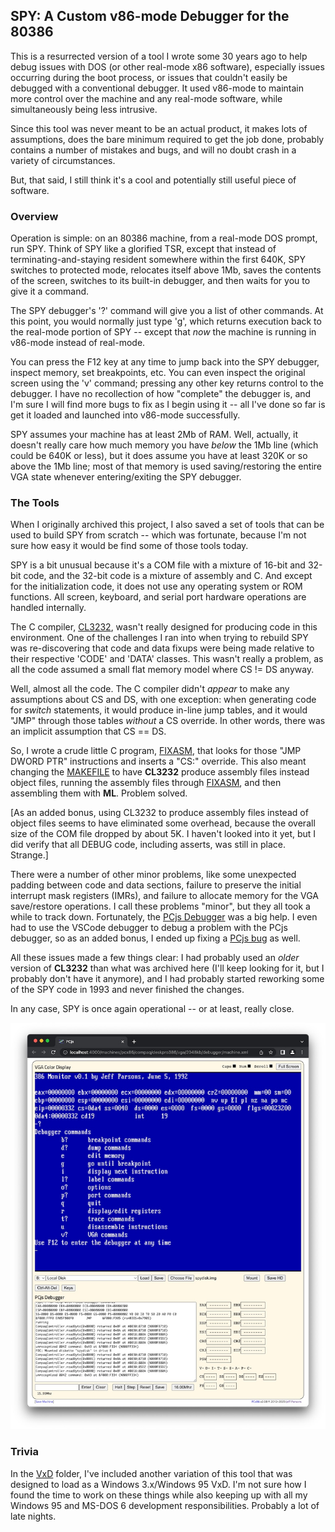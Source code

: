 ## SPY: A Custom v86-mode Debugger for the 80386

This is a resurrected version of a tool I wrote some 30 years ago to help debug issues with
DOS (or other real-mode x86 software), especially issues occurring during the boot process,
or issues that couldn't easily be debugged with a conventional debugger.  It used v86-mode
to maintain more control over the machine and any real-mode software, while simultaneously
being less intrusive.

Since this tool was never meant to be an actual product, it makes lots of assumptions,
does the bare minimum required to get the job done, probably contains a number of mistakes
and bugs, and will no doubt crash in a variety of circumstances.

But, that said, I still think it's a cool and potentially still useful piece of software.

### Overview

Operation is simple: on an 80386 machine, from a real-mode DOS prompt, run SPY.  Think of SPY
like a glorified TSR, except that instead of terminating-and-staying resident somewhere within
the first 640K, SPY switches to protected mode, relocates itself above 1Mb, saves the contents
of the screen, switches to its built-in debugger, and then waits for you to give it a command.

The SPY debugger's '?' command will give you a list of other commands.  At this point, you
would normally just type 'g', which returns execution back to the real-mode portion of SPY --
except that *now* the machine is running in v86-mode instead of real-mode.

You can press the F12 key at any time to jump back into the SPY debugger, inspect memory,
set breakpoints, etc.  You can even inspect the original screen using the 'v' command; pressing
any other key returns control to the debugger.  I have no recollection of how "complete"
the debugger is, and I'm sure I will find more bugs to fix as I begin using it -- all I've done
so far is get it loaded and launched into v86-mode successfully.

SPY assumes your machine has at least 2Mb of RAM.  Well, actually, it doesn't really care how
much memory you have *below* the 1Mb line (which could be 640K or less), but it does assume you
have at least 320K or so above the 1Mb line; most of that memory is used saving/restoring the
entire VGA state whenever entering/exiting the SPY debugger.

### The Tools

When I originally archived this project, I also saved a set of tools that can
be used to build SPY from scratch -- which was fortunate, because I'm not sure how
easy it would be find some of those tools today.

SPY is a bit unusual because it's a COM file with a mixture of 16-bit and 32-bit code, and
the 32-bit code is a mixture of assembly and C.  And except for the initialization code, it
does not use any operating system or ROM functions.  All screen, keyboard, and serial port
hardware operations are handled internally.

The C compiler, [CL3232](tools/), wasn't really designed for producing code in this environment.
One of the challenges I ran into when trying to rebuild SPY was re-discovering that code and data
fixups were being made relative to their respective 'CODE' and 'DATA' classes.  This wasn't
really a problem, as all the code assumed a small flat memory model where CS != DS anyway.

Well, almost all the code.  The C compiler didn't *appear* to make any assumptions about CS and
DS, with one exception: when generating code for *switch* statements, it would produce in-line
jump tables, and it would "JMP" through those tables *without* a CS override.  In other words,
there was an implicit assumption that CS == DS.

So, I wrote a crude little C program, [FIXASM](fixasm.c), that looks for those "JMP DWORD PTR"
instructions and inserts a "CS:" override.  This also meant changing the [MAKEFILE](MAKEFILE) to
have **CL3232** produce assembly files instead object files, running the assembly files through
[FIXASM](fixasm.c), and then assembling them with **ML**.  Problem solved.

[As an added bonus, using CL3232 to produce assembly files instead of object files seems to have
eliminated some overhead, because the overall size of the COM file dropped by about 5K.  I haven't
looked into it yet, but I did verify that all DEBUG code, including asserts, was still in place.
Strange.]

There were a number of other minor problems, like some unexpected padding between code and
data sections, failure to preserve the initial interrupt mask registers (IMRs), and failure to
allocate memory for the VGA save/restore operations.  I call these problems "minor", but
they all took a while to track down.  Fortunately, the [PCjs Debugger](http://www.pcjs.org/machines/pcx86/compaq/deskpro386/vga/2048kb/debugger/machine.xml) was a big help.  I even had to use the VSCode debugger to debug a problem
with the PCjs debugger, so as an added bonus, I ended up fixing a [PCjs bug](https://github.com/jeffpar/pcjs/commit/a2d169129bc8727cd1739f5fa2de50196a1cc587#diff-f6421b18c663fde433cf56c0333dc0961b21e80dc4842aad8d4686452a3f866a) as well.

All these issues made a few things clear: I had probably used an *older* version of **CL3232**
than what was archived here (I'll keep looking for it, but I probably don't have it anymore), and
I had probably started reworking some of the SPY code in 1993 and never finished the changes.

In any case, SPY is once again operational -- or at least, really close.

![First Boot](images/First_Boot.jpg)

### Trivia

In the [VxD](vxd/) folder, I've included another variation of this tool that was designed to load as
a Windows 3.x/Windows 95 VxD.  I'm not sure how I found the time to work on these things while also
keeping up with all my Windows 95 and MS-DOS 6 development responsibilities.  Probably a lot of late nights.
